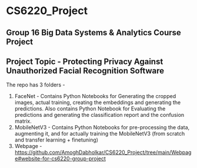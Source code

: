 # CS6220_Project
## Group 16 Big Data Systems &amp; Analytics Course Project
## Project Topic - Protecting Privacy Against Unauthorized Facial Recognition Software
The repo has 3 folders -
1) FaceNet - Contains Python Notebooks for Generating the cropped images, actual training, creating the embeddings and generating the predictions. Also contains Python Notebook for Evaluating the predictions and generating the classification report and the confusion matrix.
2) MobileNetV3 - Contains Python Notebooks for pre-processing the data, augmenting it, and for actually training the MobileNetV3 (from scratch and transfer learning + finetuning)
3) Webpage - https://github.com/AmoghDabholkar/CS6220_Project/tree/main/Webpage#website-for-cs6220-group-project
